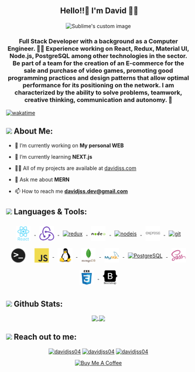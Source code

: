 ## <p align="center">️ **Hello!!👋 I'm David** 🎯️🚀️</p>
<p align="center">
  <img src="https://s10.gifyu.com/images/Banner-para-Linkedin-Analista-Sistemas-Moderno-Negro.gif" alt="Sublime's custom image"/>
</p>

<h3 align="center" >Full Stack Developer with a background as a Computer Engineer. 👨‍💻 Experience working on React, Redux, Material UI, Node.js, PostgreSQL among other technologies in the sector. Be part of a team for the creation of an E-commerce for the sale and purchase of video games, promoting good programming practices and design patterns that allow optimal performance for its positioning on the network. I am characterized by the ability to solve problems, teamwork, creative thinking, communication and autonomy. 👬</h3>

[![wakatime](https://wakatime.com/badge/user/53880a20-8c7f-4e79-9c85-25474df36d17.svg)](https://wakatime.com/@53880a20-8c7f-4e79-9c85-25474df36d17)

## <img src="https://media.giphy.com/media/WUlplcMpOCEmTGBtBW/giphy.gif" width="40"> **About Me:**
- 🔭 I’m currently working on **My personal WEB**

- 🌱 I’m currently learning **NEXT.js**

- 👨‍💻 All of my projects are available at [davidjss.com](https://davidjss.com/)

- 💬 Ask me about **MERN**

- 📫 How to reach me **davidjss.dev@gmail.com**

## <img src="https://media.giphy.com/media/j2pOGeGYKe2xCCKwfi/giphy.gif" width="40"> **Languages & Tools:**
<p align="center">
  <a href="https://reactjs.org/" target="_blank" rel="noreferrer">
    <img
      align="center"
      style="margin: 10px"
      src="https://raw.githubusercontent.com/devicons/devicon/master/icons/react/react-original-wordmark.svg"
      alt="react"
      width="40"
      height="40"
    />
  </a>
  <a href="https://redux.js.org" target="_blank" rel="noreferrer">
    <img
      align="center"
      style="margin: 10px"
      src="https://raw.githubusercontent.com/devicons/devicon/master/icons/redux/redux-original.svg"
      alt="redux"
      width="40"
      height="40"
    />
  </a>
  <a href="https://mui.com" target="_blank" rel="noreferrer">
    <img
      align="center"
      style="margin: 10px"
      src="https://mui.com/static/logo.png"
      alt="redux"
      width="40"
      height="40"
    />
  </a>
  <a href="https://nodejs.org" target="_blank" rel="noreferrer">
    <img
      align="center"
      style="margin: 10px"
      src="https://raw.githubusercontent.com/devicons/devicon/master/icons/nodejs/nodejs-original-wordmark.svg"
      alt="nodejs"
      width="40"
      height="40"
    />
  </a>
  <a href="https://sequelize.org/" target="_blank" rel="noreferrer">
    <img
      align="center"
      style="margin: 10px"
      src="https://seeklogo.com/images/S/sequelize-logo-9A5075DB9F-seeklogo.com.png"
      alt="nodejs"
      width="40"
      height="40"
    />
  </a>
  <a href="https://expressjs.com" target="_blank" rel="noreferrer">
    <img
      align="center"
      style="margin: 10px"
      src="https://raw.githubusercontent.com/devicons/devicon/master/icons/express/express-original-wordmark.svg"
      alt="express"
      width="40"
      height="40"
    />
  </a>
  <a href="https://git-scm.com/" target="_blank" rel="noreferrer">
    <img
      align="center"
      style="margin: 10px"
      src="https://www.vectorlogo.zone/logos/git-scm/git-scm-icon.svg"
      alt="git"
      width="40"
      height="40"
    />
  </a>
  <a href="www.linux.com" target="_blank" rel="noreferrer">
    <img
      align="center"
      style="margin: 10px"
      src="https://raw.githubusercontent.com/github/explore/80688e429a7d4ef2fca1e82350fe8e3517d3494d/topics/terminal/terminal.png"
      alt="Terminal"
      width="40"
  /></a>
  <a
    href="https://developer.mozilla.org/en-US/docs/Web/JavaScript"
    target="_blank"
    rel="noreferrer"
  >
    <img
      align="center"
      style="margin: 10px"
      src="https://raw.githubusercontent.com/devicons/devicon/master/icons/javascript/javascript-original.svg"
      alt="javascript"
      width="40"
      height="40"
    />
  </a>
  <a href="https://www.linux.org/" target="_blank" rel="noreferrer">
    <img
      align="center"
      style="margin: 10px"
      src="https://raw.githubusercontent.com/devicons/devicon/master/icons/linux/linux-original.svg"
      alt="linux"
      width="40"
      height="40"
    />
  </a>
  <a href="https://www.mongodb.com/" target="_blank" rel="noreferrer">
    <img
      align="center"
      style="margin: 10px"
      src="https://raw.githubusercontent.com/devicons/devicon/master/icons/mongodb/mongodb-original-wordmark.svg"
      alt="mongodb"
      width="40"
      height="40"
    />
  </a>
  <a href="https://www.mysql.com/" target="_blank" rel="noreferrer">
    <img
      align="center"
      style="margin: 10px"
      src="https://raw.githubusercontent.com/devicons/devicon/master/icons/mysql/mysql-original-wordmark.svg"
      alt="mysql"
      width="40"
      height="40"
    />
  </a>
  <a href="https://www.postgresql.org/" target="_blank" rel="noreferrer">
    <img
      align="center"
      style="margin: 10px"
      src="https://upload.wikimedia.org/wikipedia/commons/thumb/2/29/Postgresql_elephant.svg/640px-Postgresql_elephant.svg.png"
      alt="PostgreSQL"
      width="40"
      height="40"
    />
  </a>
  <a href="https://sass-lang.com" target="_blank" rel="noreferrer">
    <img
      align="center"
      style="margin: 10px"
      src="https://raw.githubusercontent.com/devicons/devicon/master/icons/sass/sass-original.svg"
      alt="sass"
      width="40"
      height="40"
    />
  </a>
  <a href="https://www.w3schools.com/css/" target="_blank" rel="noreferrer">
    <img
      align="center"
      style="margin: 10px"
      src="https://raw.githubusercontent.com/devicons/devicon/master/icons/css3/css3-original-wordmark.svg"
      alt="css3"
      width="40"
      height="40"
    />
  </a>
  <a href="https://getbootstrap.com" target="_blank" rel="noreferrer">
    <img
      align="center"
      style="margin: 10px"
      src="https://raw.githubusercontent.com/devicons/devicon/master/icons/bootstrap/bootstrap-plain-wordmark.svg"
      alt="bootstrap"
      width="40"
      height="40"
    />
  </a>
</p>

## <img src="https://media.giphy.com/media/ZCN6F3FAkwsyOGU2RS/giphy.gif" width="40"> **Github Stats:**
<p align="center">
  <a href="https://github.com/Karthik-Nayak98/github-readme-stats">
    <img width="430" align="center"
      src="https://github-readme-stats-davidjss04.vercel.app/api?username=davidjss04&show_icons=true&theme=tokyonight&count_private=true&include_all_commits=true&hide=issues">
  </a>
  <a href="https://github.com/Karthik-Nayak98/github-readme-stats">
    <img align="center"
      src="https://github-readme-stats-davidjss04.vercel.app/api/top-langs/?username=davidjss04&layout=compact&theme=tokyonight" />
  </a>
</p>

## <img src="https://media.giphy.com/media/LnQjpWaON8nhr21vNW/giphy.gif" width="40"> **Reach out to me:** ️
<p align="center">
<a href="https://twitter.com/davidjss04" target="blank"><img align="center" src="https://raw.githubusercontent.com/rahuldkjain/github-profile-readme-generator/master/src/images/icons/Social/twitter.svg" alt="davidjss04" height="30" width="40" /></a>
<a href="https://linkedin.com/in/davidjss04" target="blank"><img align="center" src="https://raw.githubusercontent.com/rahuldkjain/github-profile-readme-generator/master/src/images/icons/Social/linked-in-alt.svg" alt="davidjss04" height="30" width="40" /></a>
<a href="https://instagram.com/davidjss04" target="blank"><img align="center" src="https://raw.githubusercontent.com/rahuldkjain/github-profile-readme-generator/master/src/images/icons/Social/instagram.svg" alt="davidjss04" height="30" width="40" /></a>
</p>
<p align="center">
  <a href="https://www.buymeacoffee.com/davidjss04" target="_blank"><img src="https://cdn.buymeacoffee.com/buttons/v2/default-yellow.png" alt="Buy Me A Coffee" style="height: 60px !important;width: 217px !important;" ></a>
</p>

